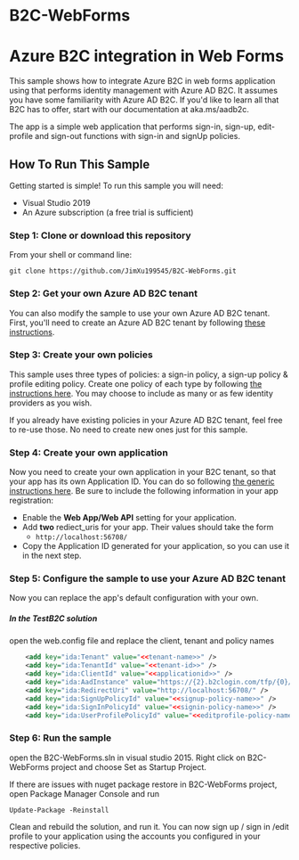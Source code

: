 # B2C-WebForms

# Azure B2C integration in Web Forms 

This sample shows how to integrate Azure B2C in web forms application using that performs identity management with Azure AD B2C. It assumes you have some familiarity with Azure AD B2C. If you'd like to learn all that B2C has to offer, start with our documentation at aka.ms/aadb2c.

The app is a simple web application that performs sign-in, sign-up, edit-profile and sign-out functions with sign-in and signUp policies.  

## How To Run This Sample

Getting started is simple! To run this sample you will need:

- Visual Studio 2019
- An Azure subscription (a free trial is sufficient)

### Step 1:  Clone or download this repository

From your shell or command line:

`git clone https://github.com/JimXu199545/B2C-WebForms.git` 

### Step 2: Get your own Azure AD B2C tenant

You can also modify the sample to use your own Azure AD B2C tenant.  First, you'll need to create an Azure AD B2C tenant by following [these instructions](https://azure.microsoft.com/documentation/articles/active-directory-b2c-get-started).

### Step 3: Create your own policies

This sample uses three types of policies: a sign-in policy, a sign-up policy & profile editing policy.  Create one policy of each type by following [the instructions here](https://azure.microsoft.com/documentation/articles/active-directory-b2c-reference-policies).  You may choose to include as many or as few identity providers as you wish.

If you already have existing policies in your Azure AD B2C tenant, feel free to re-use those.  No need to create new ones just for this sample.

### Step 4: Create your own application

Now you need to create your own application in your B2C tenant, so that your app has its own Application ID.  You can do so following [the generic instructions here](https://azure.microsoft.com/documentation/articles/active-directory-b2c-app-registration).  Be sure to include the following information in your app registration:

- Enable the **Web App/Web API** setting for your application.
- Add **two** rediect_uris for your app.  Their values should take the form 
    - `http://localhost:56708/`
- Copy the Application ID generated for your application, so you can use it in the next step.

### Step 5: Configure the sample to use your Azure AD B2C tenant

Now you can replace the app's default configuration with your own.  

##### In the TestB2C solution

open the web.config file and replace the client, tenant and policy names

```xml
    <add key="ida:Tenant" value="<<tenant-name>>" />
    <add key="ida:TenantId" value="<<tenant-id>>" />
    <add key="ida:ClientId" value="<<applicationid>>" />
    <add key="ida:AadInstance" value="https://{2}.b2clogin.com/tfp/{0}/{1}/v2.0/.well-known/openid-configuration" />
    <add key="ida:RedirectUri" value="http://localhost:56708/" />
    <add key="ida:SignUpPolicyId" value="<<signup-policy-name>>" />
    <add key="ida:SignInPolicyId" value="<<signin-policy-name>>" />
    <add key="ida:UserProfilePolicyId" value="<<editprofile-policy-name>>" />
```
### Step 6:  Run the sample

open the B2C-WebForms.sln in visual studio 2015. Right click on B2C-WebForms project and choose Set as Startup Project.

If there are issues with nuget package restore in B2C-WebForms project, open Package Manager Console and run

	Update-Package -Reinstall

Clean and rebuild the solution, and run it.  You can now sign up / sign in /edit profile to your application using the accounts you configured in your respective policies.

 
